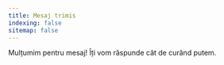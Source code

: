 ```yaml
---
title: Mesaj trimis
indexing: false
sitemap: false
---
```


Mulțumim pentru mesaj! Îți vom răspunde cât de curând putem.
